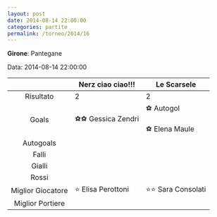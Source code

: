 ```yaml
---
layout: post
date: 2014-08-14 22:00:00
categories: partite
permalink: /torneo/2014/16
---
```

**Girone**: Pantegane

Data: 2014-08-14 22:00:00

| | Nerz ciao ciao!!! | Le Scarsele |
|:-----:|-----|-----|
Risultato|2|2
Goals|⚽⚽ Gessica Zendri|⚽   Autogol<br/><br/>⚽ Elena Maule<br/>
Autogoals||
Falli||
Gialli||
Rossi||
Miglior Giocatore|⭐ Elisa Perottoni<br/>|⭐⭐ Sara Consolati<br/>
Miglior Portiere||